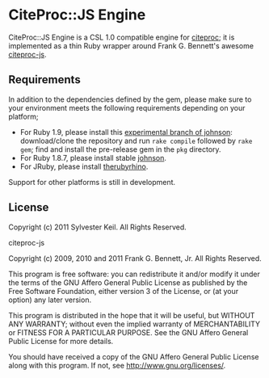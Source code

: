 CiteProc::JS Engine
===================

CiteProc::JS Engine is a CSL 1.0 compatible engine for
[citeproc](http://rubygems.org/gems/citeproc); it is implemented as a
thin Ruby wrapper around Frank G. Bennett's awesome
[citeproc-js](https://bitbucket.org/fbennett/citeproc-js/overview).


Requirements
------------

In addition to the dependencies defined by the gem, please make sure to
your environment meets the following requirements depending on your platform;

* For Ruby 1.9, please install this [experimental branch of johnson](https://github.com/inukshuk/johnson):
  download/clone the repository and run `rake compile` followed by `rake gem`;
  find and install the pre-release gem in the `pkg` directory.
* For Ruby 1.8.7, please install stable [johnson](https://github.com/jbarnette/johnson).
* For JRuby, please install [therubyrhino](https://github.com/cowboyd/therubyrhino).

Support for other platforms is still in development.


License
-------

Copyright (c) 2011  Sylvester Keil. All Rights Reserved.

citeproc-js

Copyright (c) 2009, 2010 and 2011 Frank G. Bennett, Jr. All Rights Reserved.

This program is free software: you can redistribute it and/or modify
it under the terms of the GNU Affero General Public License as published by
the Free Software Foundation, either version 3 of the License, or
(at your option) any later version.

This program is distributed in the hope that it will be useful,
but WITHOUT ANY WARRANTY; without even the implied warranty of
MERCHANTABILITY or FITNESS FOR A PARTICULAR PURPOSE.  See the
GNU Affero General Public License for more details.

You should have received a copy of the GNU Affero General Public License
along with this program.  If not, see <http://www.gnu.org/licenses/>.
